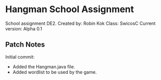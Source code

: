 # Hangman School Assignment

School assignment DE2.
Created by: Robin Kok
Class: SwicosC
Current version: Alpha 0.1

## Patch Notes

Initial commit:

- Added the Hangman.java file.
- Added wordlist to be used by the game.